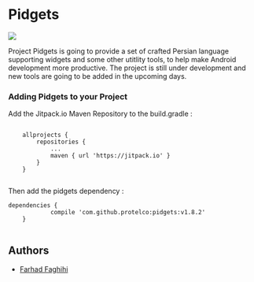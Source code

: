 # Pidgets

[![](https://jitpack.io/v/protelco/pidgets.svg)](https://jitpack.io/#protelco/pidgets)

Project Pidgets is going to provide a set of crafted Persian language supporting widgets and some other utitlity tools, to help make Android development more productive. The project is still under development and new tools are going to be added in the upcoming days.

### Adding Pidgets to your Project

Add the Jitpack.io Maven Repository to the build.gradle :

```

	allprojects {
		repositories {
			...
			maven { url 'https://jitpack.io' }
		}
	}
  
```

Then add the pidgets dependency :

```
dependencies {
	        compile 'com.github.protelco:pidgets:v1.8.2'
	}
  
```

## Authors

* [Farhad Faghihi](https://github.com/farhadfaghihi)
